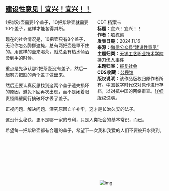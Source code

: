 <!--1731787221000-->
[建设性意见｜宜兴！宜兴！！](https://chinadigitaltimes.net/chinese/713164.html)
------

<div style="width:42%;float:right;padding-left:20px"><div class="su-spoiler su-spoiler-style-fancy su-spoiler-icon-chevron-circle" data-scroll-offset="0" data-anchor-in-url="no"><div class="su-spoiler-title" tabindex="0" role="button"><span class="su-spoiler-icon"></span>CDT 档案卡</div><div class="su-spoiler-content su-u-clearfix su-u-trim"><strong>标题：</strong>宜兴！宜兴！！<br><strong>作者：</strong><a href="https://chinadigitaltimes.net/space/项栋梁" target="_blank">项栋梁</a><br><strong>发表日期：</strong>2024.11.16<br><strong>来源：</strong><a href="https://mp.weixin.qq.com/s/ggLyDEMQAclHR4tx8HlIaA" target="_blank">微信公众号“建设性意见”</a><br><strong>主题归类：</strong><a href="https://chinadigitaltimes.net/space/无锡工艺职业技术学院持刀伤人事件" target="_blank">无锡工艺职业技术学院持刀伤人事件</a><br><strong>主题归类：</strong><a href="https://chinadigitaltimes.net/space/报复社会" target="_blank">报复社会</a><br><strong>CDS收藏：</strong><a href="https://chinadigitaltimes.net/space/%E5%85%AC%E6%B0%91%E9%A6%86" target="_blank" rel="noopener">公民馆</a><br><strong>版权说明：</strong>该作品版权归原作者所有。中国数字时代仅对原作进行存档，以对抗中国的网络审查。<a href="https://chinadigitaltimes.net/chinese/copyright">详细版权说明</a>。</div></div></div><p>1把紫砂壶需要1个盖子，10把紫砂壶就需要10个盖子，这样才能各得其所。</p><p>现在的社会情况是，10把壶只有8个盖子，无论你怎么腾挪遮掩，总有两把壶是罩不住的。用这样的壶来喝茶，就总会有热水倾洒烫到手的时候。</p><p>重点是先承认那2把茶壶没有盖子，然后一起努力把缺的两个盖子做出来。</p><p>然后还要认真反思找到这两个盖子遗失损坏的原因，避免下回再次出现，而不是闭着眼责怪隔壁同行搞破坏才丢了盖子。</p><p>正视问题、解决问题、深究原因亡羊补牢，这才是长治久安的法子。</p><p>这没什么秘诀，更不是哪一家的专利，只是人类社会的基本常识，而已。</p><p>希望每一把紫砂壶都有合适的盖子，希望下一次我和我爱的人们不要被开水烫到。</p><p><img decoding="async" src="data:image/svg+xml,%3Csvg%20xmlns='http://www.w3.org/2000/svg'%20viewBox='0%200%200%200'%3E%3C/svg%3E" alt="img" data-lazy-src="https://chinadigitaltimes.net/chinese/files/2024/11/post-713164-6738d6e81e811."><noscript><img decoding="async" src="https://chinadigitaltimes.net/chinese/files/2024/11/post-713164-6738d6e81e811." alt="img"></noscript></p><div class="addtoany_share_save_container addtoany_content addtoany_content_bottom"><div class="a2a_kit a2a_kit_size_32 addtoany_list" data-a2a-url="https://chinadigitaltimes.net/chinese/713164.html" data-a2a-title="建设性意见｜宜兴！宜兴！！"><a class="a2a_button_facebook" href="https://www.addtoany.com/add_to/facebook?linkurl=https%3A%2F%2Fchinadigitaltimes.net%2Fchinese%2F713164.html&amp;linkname=%E5%BB%BA%E8%AE%BE%E6%80%A7%E6%84%8F%E8%A7%81%EF%BD%9C%E5%AE%9C%E5%85%B4%EF%BC%81%E5%AE%9C%E5%85%B4%EF%BC%81%EF%BC%81" title="Facebook" rel="nofollow noopener" target="_blank"></a><a class="a2a_button_twitter" href="https://www.addtoany.com/add_to/twitter?linkurl=https%3A%2F%2Fchinadigitaltimes.net%2Fchinese%2F713164.html&amp;linkname=%E5%BB%BA%E8%AE%BE%E6%80%A7%E6%84%8F%E8%A7%81%EF%BD%9C%E5%AE%9C%E5%85%B4%EF%BC%81%E5%AE%9C%E5%85%B4%EF%BC%81%EF%BC%81" title="Twitter" rel="nofollow noopener" target="_blank"></a><a class="a2a_button_telegram" href="https://www.addtoany.com/add_to/telegram?linkurl=https%3A%2F%2Fchinadigitaltimes.net%2Fchinese%2F713164.html&amp;linkname=%E5%BB%BA%E8%AE%BE%E6%80%A7%E6%84%8F%E8%A7%81%EF%BD%9C%E5%AE%9C%E5%85%B4%EF%BC%81%E5%AE%9C%E5%85%B4%EF%BC%81%EF%BC%81" title="Telegram" rel="nofollow noopener" target="_blank"></a><a class="a2a_button_reddit" href="https://www.addtoany.com/add_to/reddit?linkurl=https%3A%2F%2Fchinadigitaltimes.net%2Fchinese%2F713164.html&amp;linkname=%E5%BB%BA%E8%AE%BE%E6%80%A7%E6%84%8F%E8%A7%81%EF%BD%9C%E5%AE%9C%E5%85%B4%EF%BC%81%E5%AE%9C%E5%85%B4%EF%BC%81%EF%BC%81" title="Reddit" rel="nofollow noopener" target="_blank"></a><a class="a2a_button_whatsapp" href="https://www.addtoany.com/add_to/whatsapp?linkurl=https%3A%2F%2Fchinadigitaltimes.net%2Fchinese%2F713164.html&amp;linkname=%E5%BB%BA%E8%AE%BE%E6%80%A7%E6%84%8F%E8%A7%81%EF%BD%9C%E5%AE%9C%E5%85%B4%EF%BC%81%E5%AE%9C%E5%85%B4%EF%BC%81%EF%BC%81" title="WhatsApp" rel="nofollow noopener" target="_blank"></a><a class="a2a_button_email" href="https://www.addtoany.com/add_to/email?linkurl=https%3A%2F%2Fchinadigitaltimes.net%2Fchinese%2F713164.html&amp;linkname=%E5%BB%BA%E8%AE%BE%E6%80%A7%E6%84%8F%E8%A7%81%EF%BD%9C%E5%AE%9C%E5%85%B4%EF%BC%81%E5%AE%9C%E5%85%B4%EF%BC%81%EF%BC%81" title="Email" rel="nofollow noopener" target="_blank"></a><a class="a2a_button_copy_link" href="https://www.addtoany.com/add_to/copy_link?linkurl=https%3A%2F%2Fchinadigitaltimes.net%2Fchinese%2F713164.html&amp;linkname=%E5%BB%BA%E8%AE%BE%E6%80%A7%E6%84%8F%E8%A7%81%EF%BD%9C%E5%AE%9C%E5%85%B4%EF%BC%81%E5%AE%9C%E5%85%B4%EF%BC%81%EF%BC%81" title="Copy Link" rel="nofollow noopener" target="_blank"></a><a class="a2a_dd addtoany_share_save addtoany_share" href="https://www.addtoany.com/share"></a></div></div>
